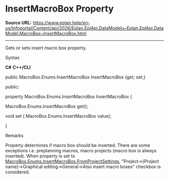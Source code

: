 # InsertMacroBox Property

**Source URL:** https://www.eplan.help/en-us/Infoportal/Content/api/2026/Eplan.EplApi.DataModelu~Eplan.EplApi.DataModel.MacroBox~InsertMacroBox.html

---

Gets or sets insert macro box property.

Syntax

**C#**
**C++/CLI**


public MacroBox.Enums.InsertMacroBox InsertMacroBox {get; set;}

public:

property MacroBox.Enums.InsertMacroBox InsertMacroBox {

   MacroBox.Enums.InsertMacroBox get();

   void set (    MacroBox.Enums.InsertMacroBox value);

}


Remarks

Property determines if macro box should be inserted. There are some exceptions i.e. preplanning macros, macro projects (macro box is always inserted). When property is set to [MacroBox.Enums.InsertMacroBox.FromProjectSettings](Eplan.EplApi.DataModelu~Eplan.EplApi.DataModel.MacroBox+Enums+InsertMacroBox.html), "Project->{Project name}->Graphical editing->General->Also insert macro boxes" checkbox is considered.

